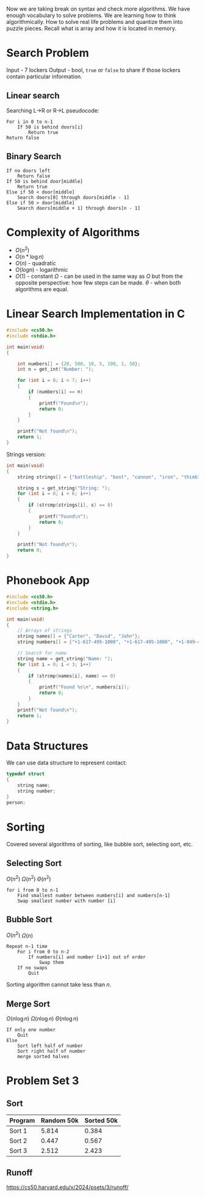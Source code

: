 Now we are taking break on syntax and check more algorithms. We have enough vocabulary to solve problems. We are learning how to think algorithmically. How to solve real life problems and quantize them into puzzle pieces.
Recall what is array and how it is located in memory.

# Search Problem
Input - 7 lockers
Output - bool, `true` or `false` to share if those lockers contain particular information.

## Linear search
Searching L→R or R→L
pseudocode:
```
For i in 0 to n-1
	If 50 is behind doors[i]
		Return true
Return false
```
## Binary Search
```
If no doors left
	Return false
If 50 is behind door[middle]
	Return true
Else if 50 < door[middle]
	Search doors[0] through doors[middle - 1]
Else if 50 > door[middle]
	Search doors[middle + 1] through doors[n - 1]
```

# Complexity of Algorithms
- $O(n^2)$
- $O (n*\log n)$
- $O(n)$ - quadratic
- $O(log n)$ - logarithmic
- $O(1)$ - constant
$\Omega$ - can be used in the same way as $O$ but from the opposite perspective: how few steps can be made.
$\theta$ - when both algorithms are equal.

# Linear Search Implementation in C
```c
#include <cs50.h>
#include <stdio.h>

int main(void)
{

	int numbers[] = {20, 500, 10, 5, 100, 1, 50};
	int n = get_int("Number: ");

	for (int i = 0; i < 7; i++)
	{
		if (numbers[i] == n)
		{
			printf("Found\n");
			return 0;
		}
	}

	printf("Not found\n");
	return 1;
}
```

Strings version:
```c
int main(void)
{
    string strings[] = {"battleship", "boot", "cannon", "iron", "thimble", "top hat"};

    string s = get_string("String: ");
    for (int i = 0; i < 6; i++)
    {
        if (strcmp(strings[i], s) == 0)
        {
            printf("Found\n");
            return 0;
        }
    }

    printf("Not found\n");
    return 0;
}
```
# Phonebook App
```C
#include <cs50.h>
#include <stdio.h>
#include <string.h>

int main(void)
{
    // Arrays of strings
    string names[] = {"Carter", "David", "John"};
    string numbers[] = {"+1-617-495-1000", "+1-617-495-1000", "+1-949-468-2750"};

    // Search for name
    string name = get_string("Name: ");
    for (int i = 0; i < 3; i++)
    {
        if (strcmp(names[i], name) == 0)
        {
            printf("Found %s\n", numbers[i]);
            return 0;
        }
    }
    printf("Not found\n");
    return 1;
}
```

# Data Structures

We can use data structure to represent contact:
```C
typedef struct
{
    string name;
    string number;
}
person;
```

# Sorting
Covered several algorithms of sorting, like bubble sort, selecting sort, etc.
## Selecting Sort
$O(n^2)$ $\Omega(n^2)$ $\Theta(n^2)$
```
for i from 0 to n-1
	Find smallest number between numbers[i] and numbers[n-1]
	Swap smallest number with number [i]
```

## Bubble Sort
$O(n^2)$ $\Omega(n)$
```
Repeat n-1 time
	For i from 0 to n-2
		If numbers[i] and number [i+1] out of order
			Swap them
	If no swaps
		Quit
```

Sorting algorithm cannot take less than $n$.

## Merge Sort
$O(n \log n)$ $\Omega(n \log n)$ $\Theta(n \log n)$ 
```
If only one number
	Quit
Else
	Sort left half of number
	Sort right half of number
	merge sorted halves
```

# Problem Set 3
## Sort
| Program | Random 50k | Sorted 50k |
| ---- | ---- | ---- |
| Sort 1 | 5.814 | 0.384 |
| Sort 2 | 0.447 | 0.567 |
| Sort 3 | 2.512 | 2.423 |
## Runoff
https://cs50.harvard.edu/x/2024/psets/3/runoff/
